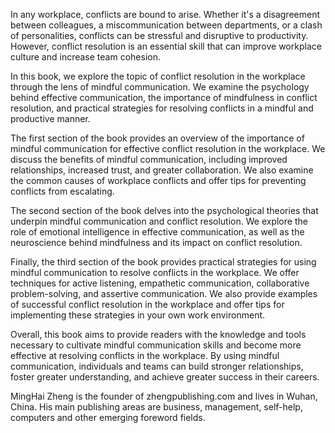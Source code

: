
In any workplace, conflicts are bound to arise. Whether it's a disagreement between colleagues, a miscommunication between departments, or a clash of personalities, conflicts can be stressful and disruptive to productivity. However, conflict resolution is an essential skill that can improve workplace culture and increase team cohesion.

In this book, we explore the topic of conflict resolution in the workplace through the lens of mindful communication. We examine the psychology behind effective communication, the importance of mindfulness in conflict resolution, and practical strategies for resolving conflicts in a mindful and productive manner.

The first section of the book provides an overview of the importance of mindful communication for effective conflict resolution in the workplace. We discuss the benefits of mindful communication, including improved relationships, increased trust, and greater collaboration. We also examine the common causes of workplace conflicts and offer tips for preventing conflicts from escalating.

The second section of the book delves into the psychological theories that underpin mindful communication and conflict resolution. We explore the role of emotional intelligence in effective communication, as well as the neuroscience behind mindfulness and its impact on conflict resolution.

Finally, the third section of the book provides practical strategies for using mindful communication to resolve conflicts in the workplace. We offer techniques for active listening, empathetic communication, collaborative problem-solving, and assertive communication. We also provide examples of successful conflict resolution in the workplace and offer tips for implementing these strategies in your own work environment.

Overall, this book aims to provide readers with the knowledge and tools necessary to cultivate mindful communication skills and become more effective at resolving conflicts in the workplace. By using mindful communication, individuals and teams can build stronger relationships, foster greater understanding, and achieve greater success in their careers.

MingHai Zheng is the founder of zhengpublishing.com and lives in Wuhan, China. His main publishing areas are business, management, self-help, computers and other emerging foreword fields.
